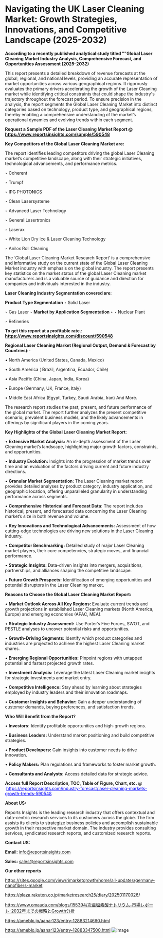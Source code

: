 # Navigating the UK Laser Cleaning Market: Growth Strategies, Innovations, and Competitive Landscape (2025-2032)

<strong>According to a recently published analytical study titled ""Global Laser Cleaning Market Industry Analysis, Comprehensive Forecast, and Opportunities Assessment (2025–2032)</strong>

This report presents a detailed breakdown of revenue forecasts at the global, regional, and national levels, providing an accurate representation of market opportunities across various geographical regions. It rigorously evaluates the primary drivers accelerating the growth of the Laser Cleaning market while identifying critical constraints that could shape the industry's trajectory throughout the forecast period. To ensure precision in the analysis, the report segments the Global Laser Cleaning Market into distinct categories based on technology, product type, and geographical regions, thereby enabling a comprehensive understanding of the market’s operational dynamics and evolving trends within each segment.

<strong>Request a Sample PDF of the Laser Cleaning Market Report </strong><strong>@<a href=https://www.reportsinsights.com/sample/590548 style=color:#0000ff;> https://www.reportsinsights.com/sample/590548</a></strong></font>

<strong>Key Competitors of the Global Laser Cleaning Market are:</strong>

The report identifies leading competitors driving the global Laser Cleaning market’s competitive landscape, along with their strategic initiatives, technological advancements, and performance metrics.

‣ Coherent

‣ Trumpf

‣ IPG PHOTONICS

‣ Clean Lasersysteme

‣ Advanced Laser Technology

‣ General Lasertronics

‣ Laserax

‣ White Lion Dry Ice & Laser Cleaning Technology

‣ Anilox Roll Cleaning

The ‘Global Laser Cleaning Market Research Report’ is a comprehensive and informative study on the current state of the Global Laser Cleaning Market industry with emphasis on the global industry. The report presents key statistics on the market status of the global Laser Cleaning market manufacturers and is a valuable source of guidance and direction for companies and individuals interested in the industry.

<strong>Laser Cleaning Industry Segmentation covered are:</strong>

<strong>Product Type Segmentation</strong>
‣
Solid Laser

‣ Gas Laser
‣ 
<strong>Market by Application Segmentation</strong>
‣
‣  Nuclear Plant

‣ Refineries

<strong>To get this report at a profitable rate.: <a href=https://www.reportsinsights.com/discount/590548 style=color:#0000ff;>https://www.reportsinsights.com/discount/590548</a></strong></font>

<strong>Regional Laser Cleaning Market (Regional Output, Demand &amp; Forecast by Countries):-</strong>

• North America (United States, Canada, Mexico)

• South America ( Brazil, Argentina, Ecuador, Chile)

• Asia Pacific (China, Japan, India, Korea)

• Europe (Germany, UK, France, Italy)

• Middle East Africa (Egypt, Turkey, Saudi Arabia, Iran) And More.

The research report studies the past, present, and future performance of the global market. The report further analyzes the present competitive scenario, prevalent business models, and the likely advancements in offerings by significant players in the coming years.

<strong>Key Highlights of the Global Laser Cleaning Market Report:</strong>

• <strong>Extensive Market Analysis:</strong> An in-depth assessment of the Laser Cleaning market’s landscape, highlighting major growth factors, constraints, and opportunities.

• <strong>Industry Evolution:</strong> Insights into the progression of market trends over time and an evaluation of the factors driving current and future industry directions.

• <strong>Granular Market Segmentation:</strong> The Laser Cleaning market report provides detailed analyses by product category, industry application, and geographic location, offering unparalleled granularity in understanding performance across segments.

• <strong>Comprehensive Historical and Forecast Data:</strong> The report includes historical, present, and forecasted data concerning the Laser Cleaning market’s size in both revenue and volume.

• <strong>Key Innovations and Technological Advancements:</strong> Assessment of how cutting-edge technologies are driving new solutions in the Laser Cleaning industry.

• <strong>Competitor Benchmarking:</strong> Detailed study of major Laser Cleaning market players, their core competencies, strategic moves, and financial performance.

• <strong>Strategic Insights:</strong> Data-driven insights into mergers, acquisitions, partnerships, and alliances shaping the competitive landscape.

• <strong>Future Growth Prospects:</strong> Identification of emerging opportunities and potential disruptors in the Laser Cleaning market.

<strong>Reasons to Choose the Global Laser Cleaning Market Report:</strong>

• <strong>Market Outlook Across All Key Regions:</strong> Evaluate current trends and growth projections in established Laser Cleaning markets (North America, Europe) and emerging economies (APAC, MEA).

• <strong>Strategic Industry Assessment:</strong> Use Porter’s Five Forces, SWOT, and PESTLE analyses to uncover potential risks and opportunities.

• <strong>Growth-Driving Segments:</strong> Identify which product categories and industries are projected to achieve the highest Laser Cleaning market shares.

• <strong>Emerging Regional Opportunities:</strong> Pinpoint regions with untapped potential and fastest projected growth rates.

• <strong>Investment Analysis:</strong> Leverage the latest Laser Cleaning market insights for strategic investments and market entry.

• <strong>Competitive Intelligence:</strong> Stay ahead by learning about strategies employed by industry leaders and their innovation roadmaps.

• <strong>Customer Insights and Behavior:</strong> Gain a deeper understanding of customer demands, buying preferences, and satisfaction trends.

<strong>Who Will Benefit from the Report?</strong>

• <strong>Investors:</strong> Identify profitable opportunities and high-growth regions.

• <strong>Business Leaders:</strong> Understand market positioning and build competitive strategies.

• <strong>Product Developers:</strong> Gain insights into customer needs to drive innovation.

• <strong>Policy Makers:</strong> Plan regulations and frameworks to foster market growth.

• <strong>Consultants and Analysts:</strong> Access detailed data for strategic advice.
</ul>
<strong>Access full Report Description, TOC, Table of Figure, Chart, etc. </strong>@  <a href=https://reportsinsights.com/industry-forecast/laser-cleaning-markets-growth-trends-590548 style=color:#0000ff;>https://reportsinsights.com/industry-forecast/laser-cleaning-markets-growth-trends-590548</a></font>

<strong><strong>About US</strong>:</strong>

Reports Insights is the leading research industry that offers contextual and data-centric research services to its customers across the globe. The firm assists its clients to strategize business policies and accomplish sustainable growth in their respective market domain. The industry provides consulting services, syndicated research reports, and customized research reports.

<strong>Contact US:</strong>

<p class=""""><b>Email:</b> <a href=mailto:info@reportsinsights.com>info@reportsinsights.com</a></p>
<p class=""""><b>Sales:</b> <a href=mailto:sales@reportsinsights.com>sales@reportsinsights.com</a></p>

<strong>Our other reports</strong>

<a href=https://sites.google.com/view/rimarketgrowth/home/all-updates/germany-nanofibers-market>https://sites.google.com/view/rimarketgrowth/home/all-updates/germany-nanofibers-market</a>

<a href=https://plaza.rakuten.co.jp/marketresearch25/diary/202501170026/>https://plaza.rakuten.co.jp/marketresearch25/diary/202501170026/</a>

<a href=https://www.omaada.com/blogs/155394/次亜塩素酸ナトリウム-市場レポート-2032年までの戦略とGrowth分析>https://www.omaada.com/blogs/155394/次亜塩素酸ナトリウム-市場レポート-2032年までの戦略とGrowth分析</a>

<a href=https://ameblo.jp/aanar123/entry-12883214660.html>https://ameblo.jp/aanar123/entry-12883214660.html</a>

<a href=https://ameblo.jp/aanar123/entry-12883347500.html>https://ameblo.jp/aanar123/entry-12883347500.html</a>
![image](https://github.com/user-attachments/assets/4c97a2cf-13ea-4015-8d6a-efd036f8fc7b)
